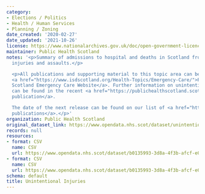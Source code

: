 ```yaml
---
category:
- Elections / Politics
- Health / Human Services
- Planning / Zoning
date_created: '2020-02-27'
date_updated: '2021-10-26'
license: https://www.nationalarchives.gov.uk/doc/open-government-licence/version/3/
maintainer: Public Health Scotland
notes: '<p>Summary of admissions to hospital and deaths in Scotland from unintentional
  injuries and assaults.</p>

  <p>All publications and supporting material to this topic area can be found on the
  <a href="https://www.isdscotland.org/Health-Topics/Emergency-Care/">Public Health
  Scotland Emergency Care Website</a>. Further information on unintentional injuries
  can be found in the recent <a href="https://publichealthscotland.scot/publications/unintentional-injuries/">annual
  publication</a>.

  The date of the next release can be found on our list of <a href="https://publichealthscotland.scot/publications/forthcoming-publications/">forthcoming
  publications</a>.</p>'
organization: Public Health Scotland
original_dataset_link: https://www.opendata.nhs.scot/dataset/unintentional-injuries
records: null
resources:
- format: CSV
  name: CSV
  url: https://www.opendata.nhs.scot/dataset/b0135993-3d8a-4f3b-afcf-e01f4d52137c/resource/aee43295-2a13-48f6-bf05-92769ca7c6cf/download/ui_admissions_2021.csv
- format: CSV
  name: CSV
  url: https://www.opendata.nhs.scot/dataset/b0135993-3d8a-4f3b-afcf-e01f4d52137c/resource/89807e07-fc5f-4b5e-a077-e4cf59491139/download/ui_deaths_2021.csv
schema: default
title: Unintentional Injuries
---
```


